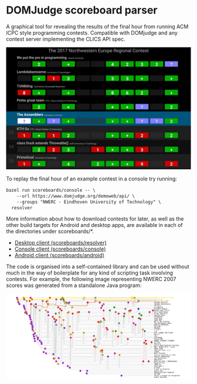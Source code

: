 DOMJudge scoreboard parser
==========================

A graphical tool for revealing the results of the final hour from running ACM
ICPC style programming contests. Compatible with DOMjudge and any contest
server implementing the CLICS API spec.

![Screenshot of the scoreboard for NWERC 2017](./docs/images/android-resolver.png)

To replay the final hour of an example contest in a console try running:

```
bazel run scoreboards/console -- \
    --url https://www.domjudge.org/demoweb/api/ \
    --groups "NWERC - Eindhoven University of Technology" \
  resolver
```

More information about how to download contests for later, as well as the other
build targets for Android and desktop apps, are available in each of the
directories under scoreboards/\*.

* [Desktop client (scoreboards/resolver)](./scoreboards/resolver)
* [Console client (scoreboards/console)](./scoreboards/console)
* [Android client (scoreboards/android)](./scoreboards/android)

The code is organised into a self-contained library and can be used without much
in the way of boilerplate for any kind of scripting task involving contests. For
example, the following image representing NWERC 2007 scores was generated from a
standalone Java program:

![Score progression for NWERC 2007](./docs/images/nwerc2007-progression.svg)
